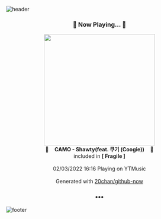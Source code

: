 ![header](https://capsule-render.vercel.app/api?type=wave&height=170&section=header&text=Hi.%20I'm%20SHIFT&fontColor=090707&fontAlignX=45&fontAlignY=65&fontSize=100)

<h3 align="center">🎵 Now Playing... 🎵</h3>
<p align="center">
  <a href="https://music.youtube.com/watch?v=Dmy0CkieM6s">
    <img width="300" src="https://lh3.googleusercontent.com/pC_9-quQA9xVrK_cndiZ3cA_J9p8jF0-QZ8BZDWXc3OZtX0mEbSaxwPMnsOQKd47xyGA-6-WkAfnGwxk">
  </a>
  <br>
  🎵&nbsp&nbsp&nbsp <b>CAMO - Shawty(feat. 쿠기 (Coogie))</b> &nbsp&nbsp&nbsp🎵
  <br>
  included in <b>[ Fragile ]</b>
  
  <br />
  <br />
  02/03/2022 16:16 Playing on YTMusic
  <br />
  <br />
  Generated with <a href="https://github.com/20chan/github-now">20chan/github-now</a>
</p>

<h3 align="center">•••</h3>

![footer](https://capsule-render.vercel.app/api?type=wave&height=150&section=footer)

